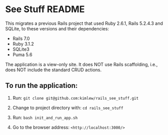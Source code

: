 # See Stuff README

This migrates a previous Rails project that used Ruby 2.6.1, Rails 5.2.4.3 and SQLite, to these versions and their dependencies:

- Rails 7.0
- Ruby 3.1.2
- SQLite3
- Puma 5.6

The application is a view-only site. It does NOT use Rails scaffolding, i.e., does NOT include the standard CRUD actions.

## To run the application:

1. Run: `git clone git@github.com:kimlew/rails_see_stuff.git`

2. Change to project directory with: `cd rails_see_stuff`

3. Run: `bash init_and_run_app.sh`

4. Go to the browser address: `<http://localhost:3000/>`
